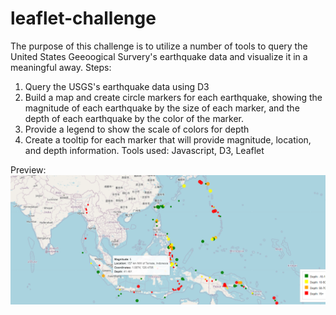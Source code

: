# leaflet-challenge
The purpose of this challenge is to utilize a number of tools to query the United States Geeoogical Survery's earthquake data and visualize it in a meaningful away. 
Steps: 
1. Query the USGS's earthquake data using D3
2. Build a map and create circle markers for each earthquake, showing the magnitude of each earthquake by the size of each marker, and the depth of each earthquake by the color of the marker.
3. Provide a legend to show the scale of colors for depth
4. Create a tooltip for each marker that will provide magnitude, location, and depth information. 
Tools used: Javascript, D3, Leaflet 

Preview: 
![alt text](https://github.com/acedryden/leaflet-challenge/blob/main/Starter_Code/Final%20Preview.png)
